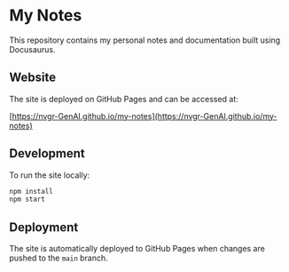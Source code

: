 # My Notes

This repository contains my personal notes and documentation built using Docusaurus.

## Website

The site is deployed on GitHub Pages and can be accessed at:

[https://nvgr-GenAI.github.io/my-notes](https://nvgr-GenAI.github.io/my-notes)

## Development

To run the site locally:

```bash
npm install
npm start
```

## Deployment

The site is automatically deployed to GitHub Pages when changes are pushed to the `main` branch.
